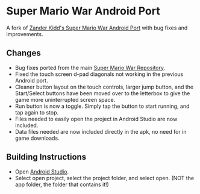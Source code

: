 # Super Mario War Android Port
A fork of [Zander Kidd's Super Mario War Android Port](https://github.com/Zathki/supermariowar-android) with bug fixes and improvements.

## Changes
* Bug fixes ported from the main [Super Mario War Repository](https://github.com/mmatyas/supermariowar).
* Fixed the touch screen d-pad diagonals not working in the previous Android port.
* Cleaner button layout on the touch controls, larger jump button, and the Start/Select buttons have been moved over to the letterbox to give the game more uninterrupted screen space.
* Run button is now a toggle. Simply tap the button to start running, and tap again to stop.
* Files needed to easily open the project in Android Studio are now included.
* Data files needed are now included directly in the apk, no need for in game downloads.

## Building Instructions
* Open [Android Studio](https://developer.android.com/studio).
* Select open project, select the project folder, and select open. (NOT the app folder, the folder that contains it!)
